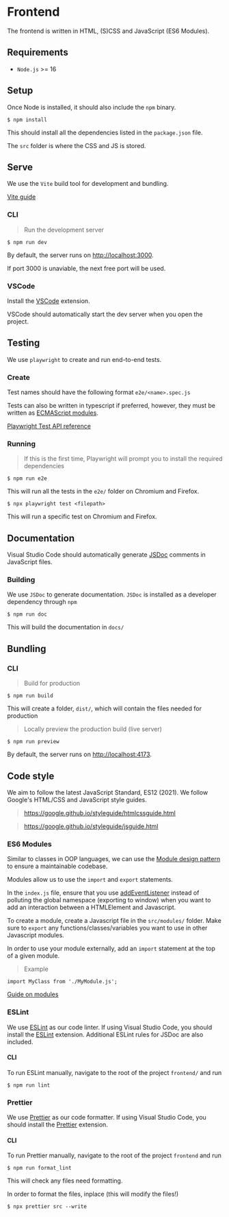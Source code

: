 # Frontend

The frontend is written in HTML, (S)CSS and JavaScript (ES6 Modules).


## Requirements

- `Node.js` >= 16

## Setup

Once Node is installed, it should also include the `npm` binary.

`$ npm install`

This should install all the dependencies listed in the `package.json` file.

The `src` folder is where the CSS and JS is stored.

## Serve

We use the `Vite` build tool for development and bundling.

[Vite guide](https://vitejs.dev/guide/)

### CLI

> Run the development server

`$ npm run dev`

By default, the server runs on [http://localhost:3000](http://localhost:3000).

If port 3000 is unaviable, the next free port will be used.

### VSCode

Install the [VSCode](https://marketplace.visualstudio.com/items?itemName=antfu.vite) extension.

VSCode should automatically start the dev server when you open the project.

## Testing

We use `playwright` to create and run end-to-end tests.

### Create

Test names should have the following format `e2e/<name>.spec.js`

Tests can also be written in typescript if preferred, however, they must be
written as [ECMAScript modules](https://nodejs.org/docs/latest/api/esm.html).

[Playwright Test API reference](https://playwright.dev/docs/api/class-test)

### Running

> If this is the first time, Playwright will prompt you to install the required dependencies

`$ npm run e2e`

This will run all the tests in the `e2e/` folder on Chromium and Firefox.

`$ npx playwright test <filepath>`

This will run a specific test on Chromium and Firefox.

## Documentation

Visual Studio Code should automatically generate [JSDoc](https://code.visualstudio.com/docs/languages/javascript#_jsdoc-support) comments in JavaScript files.

### Building

We use `JSDoc` to generate documentation. `JSDoc` is installed as a developer
dependency through `npm`

`$ npm run doc`

This will build the documentation in `docs/`

## Bundling

### CLI

> Build for production

`$ npm run build`

This will create a folder, `dist/`, which will contain the files needed for
production

> Locally preview the production build (live server)

`$ npm run preview`

By default, the server runs on [http://localhost:4173](http://localhost:4173).

## Code style

We aim to follow the latest JavaScript Standard, ES12 (2021).
We follow Google's HTML/CSS and JavaScript style guides.

> <https://google.github.io/styleguide/htmlcssguide.html>

> <https://google.github.io/styleguide/jsguide.html>

### ES6 Modules

Similar to classes in OOP languages, we can use the [Module design pattern](https://coryrylan.com/blog/javascript-module-pattern-basics) to 
ensure a maintainable codebase.

Modules allow us to use the `import` and `export` statements.

In the `index.js` file, ensure that you use [addEventListener](https://developer.mozilla.org/en-US/docs/Web/API/EventTarget/addEventListener)
instead of polluting the global namespace (exporting to window) when you want to
add an interaction between a HTMLElement and Javascript.

To create a module, create a Javascript file in the `src/modules/` folder. Make
sure to `export` any functions/classes/variables you want to use in other
Javascript modules.

In order to use your module externally, add an `import` statement at the top of
a given module.

> Example

`import MyClass from './MyModule.js';`

[Guide on modules](https://developer.mozilla.org/en-US/docs/Web/JavaScript/Guide/Modules)

### ESLint

We use [ESLint](https://eslint.org/) as our code linter. If using Visual Studio
Code, you should install the [ESLint](https://marketplace.visualstudio.com/items?itemName=dbaeumer.vscode-eslint) extension.
Additional ESLint rules for JSDoc are also included.

#### CLI

To run ESLint manually, navigate to the root of the project `frontend/` and run

`$ npm run lint`

### Prettier

We use [Prettier](https://prettier.io/) as our code formatter. If using Visual Studio Code, you should
install the [Prettier](https://marketplace.visualstudio.com/items?itemName=esbenp.prettier-vscode) extension.

#### CLI

To run Prettier manually, navigate to the root of the project `frontend` and run

`$ npm run format_lint`

This will check any files need formatting.

In order to format the files, inplace (this will modify the files!)

`$ npx prettier src --write`
